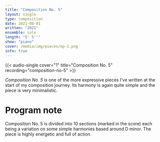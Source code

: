 ```yaml
---
title: "Composition No. 5"
layout: single
type: composition
date: 2021-08-01
written: "2021"
ensemble: solo
length: "5' 5''"
show: "piano"
cover: /media/img/pieces/op-1.png
info: true
---
```


{{< audio-single cover="1" title="Composition No. 5" recording="composition-no-5" >}}

*Composition No. 5* is one of the more expressive pieces I've written at the start of my composition journey. Its harmony is again quite simple and the piece is very minimalistic.

# Program note

Composition No. 5 is divided into 10 sections (marked in the score) each being a variation on some simple harmonies based around D minor. The piece is highly energetic and full of action.
